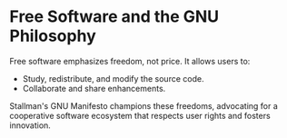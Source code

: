 
# Free Software and the GNU Philosophy

Free software emphasizes freedom, not price. It allows users to:

- Study, redistribute, and modify the source code.
- Collaborate and share enhancements.

Stallman's GNU Manifesto champions these freedoms, advocating for a cooperative software ecosystem that respects user rights and fosters innovation.

